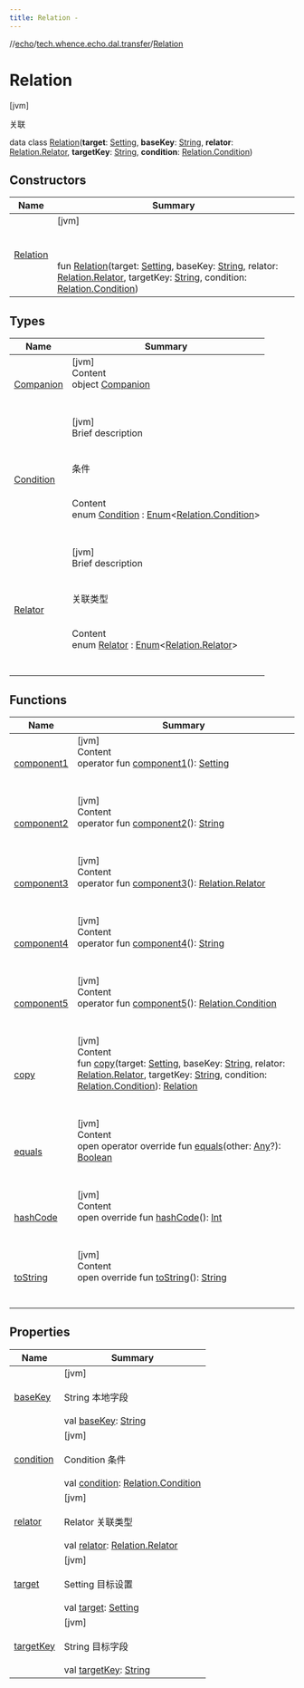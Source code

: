 ```yaml
---
title: Relation -
---
```

//[echo](../../index.md)/[tech.whence.echo.dal.transfer](../index.md)/[Relation](index.md)



# Relation  
 [jvm] 

关联

data class [Relation](index.md)(**target**: [Setting](../../tech.whence.echo.dal.transfer.project/-setting/index.md), **baseKey**: [String](https://kotlinlang.org/api/latest/jvm/stdlib/kotlin/-string/index.html), **relator**: [Relation.Relator](-relator/index.md), **targetKey**: [String](https://kotlinlang.org/api/latest/jvm/stdlib/kotlin/-string/index.html), **condition**: [Relation.Condition](-condition/index.md))   


## Constructors  
  
|  Name|  Summary| 
|---|---|
| [Relation](-relation.md)|  [jvm] <br><br><br><br>fun [Relation](-relation.md)(target: [Setting](../../tech.whence.echo.dal.transfer.project/-setting/index.md), baseKey: [String](https://kotlinlang.org/api/latest/jvm/stdlib/kotlin/-string/index.html), relator: [Relation.Relator](-relator/index.md), targetKey: [String](https://kotlinlang.org/api/latest/jvm/stdlib/kotlin/-string/index.html), condition: [Relation.Condition](-condition/index.md))   <br>


## Types  
  
|  Name|  Summary| 
|---|---|
| [Companion](-companion/index.md)| [jvm]  <br>Content  <br>object [Companion](-companion/index.md)  <br><br><br>
| [Condition](-condition/index.md)| [jvm]  <br>Brief description  <br><br><br>条件<br><br>  <br>Content  <br>enum [Condition](-condition/index.md) : [Enum](https://kotlinlang.org/api/latest/jvm/stdlib/kotlin/-enum/index.html)<[Relation.Condition](-condition/index.md)>   <br><br><br>
| [Relator](-relator/index.md)| [jvm]  <br>Brief description  <br><br><br>关联类型<br><br>  <br>Content  <br>enum [Relator](-relator/index.md) : [Enum](https://kotlinlang.org/api/latest/jvm/stdlib/kotlin/-enum/index.html)<[Relation.Relator](-relator/index.md)>   <br><br><br>


## Functions  
  
|  Name|  Summary| 
|---|---|
| [component1](component1.md)| [jvm]  <br>Content  <br>operator fun [component1](component1.md)(): [Setting](../../tech.whence.echo.dal.transfer.project/-setting/index.md)  <br><br><br>
| [component2](component2.md)| [jvm]  <br>Content  <br>operator fun [component2](component2.md)(): [String](https://kotlinlang.org/api/latest/jvm/stdlib/kotlin/-string/index.html)  <br><br><br>
| [component3](component3.md)| [jvm]  <br>Content  <br>operator fun [component3](component3.md)(): [Relation.Relator](-relator/index.md)  <br><br><br>
| [component4](component4.md)| [jvm]  <br>Content  <br>operator fun [component4](component4.md)(): [String](https://kotlinlang.org/api/latest/jvm/stdlib/kotlin/-string/index.html)  <br><br><br>
| [component5](component5.md)| [jvm]  <br>Content  <br>operator fun [component5](component5.md)(): [Relation.Condition](-condition/index.md)  <br><br><br>
| [copy](copy.md)| [jvm]  <br>Content  <br>fun [copy](copy.md)(target: [Setting](../../tech.whence.echo.dal.transfer.project/-setting/index.md), baseKey: [String](https://kotlinlang.org/api/latest/jvm/stdlib/kotlin/-string/index.html), relator: [Relation.Relator](-relator/index.md), targetKey: [String](https://kotlinlang.org/api/latest/jvm/stdlib/kotlin/-string/index.html), condition: [Relation.Condition](-condition/index.md)): [Relation](index.md)  <br><br><br>
| [equals](../../tech.whence.echo.webclient.response.exception/-response-unrecognized-exception/index.md#kotlin/Any/equals/#kotlin.Any?/PointingToDeclaration/)| [jvm]  <br>Content  <br>open operator override fun [equals](../../tech.whence.echo.webclient.response.exception/-response-unrecognized-exception/index.md#kotlin/Any/equals/#kotlin.Any?/PointingToDeclaration/)(other: [Any](https://kotlinlang.org/api/latest/jvm/stdlib/kotlin/-any/index.html)?): [Boolean](https://kotlinlang.org/api/latest/jvm/stdlib/kotlin/-boolean/index.html)  <br><br><br>
| [hashCode](../../tech.whence.echo.webclient.response.exception/-response-unrecognized-exception/index.md#kotlin/Any/hashCode/#/PointingToDeclaration/)| [jvm]  <br>Content  <br>open override fun [hashCode](../../tech.whence.echo.webclient.response.exception/-response-unrecognized-exception/index.md#kotlin/Any/hashCode/#/PointingToDeclaration/)(): [Int](https://kotlinlang.org/api/latest/jvm/stdlib/kotlin/-int/index.html)  <br><br><br>
| [toString](../../tech.whence.echo.webclient.response.exception/-response-unrecognized-exception/index.md#kotlin/Any/toString/#/PointingToDeclaration/)| [jvm]  <br>Content  <br>open override fun [toString](../../tech.whence.echo.webclient.response.exception/-response-unrecognized-exception/index.md#kotlin/Any/toString/#/PointingToDeclaration/)(): [String](https://kotlinlang.org/api/latest/jvm/stdlib/kotlin/-string/index.html)  <br><br><br>


## Properties  
  
|  Name|  Summary| 
|---|---|
| [baseKey](index.md#tech.whence.echo.dal.transfer/Relation/baseKey/#/PointingToDeclaration/)|  [jvm] <br><br>String 本地字段<br><br>val [baseKey](index.md#tech.whence.echo.dal.transfer/Relation/baseKey/#/PointingToDeclaration/): [String](https://kotlinlang.org/api/latest/jvm/stdlib/kotlin/-string/index.html)   <br>
| [condition](index.md#tech.whence.echo.dal.transfer/Relation/condition/#/PointingToDeclaration/)|  [jvm] <br><br>Condition 条件<br><br>val [condition](index.md#tech.whence.echo.dal.transfer/Relation/condition/#/PointingToDeclaration/): [Relation.Condition](-condition/index.md)   <br>
| [relator](index.md#tech.whence.echo.dal.transfer/Relation/relator/#/PointingToDeclaration/)|  [jvm] <br><br>Relator 关联类型<br><br>val [relator](index.md#tech.whence.echo.dal.transfer/Relation/relator/#/PointingToDeclaration/): [Relation.Relator](-relator/index.md)   <br>
| [target](index.md#tech.whence.echo.dal.transfer/Relation/target/#/PointingToDeclaration/)|  [jvm] <br><br>Setting 目标设置<br><br>val [target](index.md#tech.whence.echo.dal.transfer/Relation/target/#/PointingToDeclaration/): [Setting](../../tech.whence.echo.dal.transfer.project/-setting/index.md)   <br>
| [targetKey](index.md#tech.whence.echo.dal.transfer/Relation/targetKey/#/PointingToDeclaration/)|  [jvm] <br><br>String 目标字段<br><br>val [targetKey](index.md#tech.whence.echo.dal.transfer/Relation/targetKey/#/PointingToDeclaration/): [String](https://kotlinlang.org/api/latest/jvm/stdlib/kotlin/-string/index.html)   <br>

